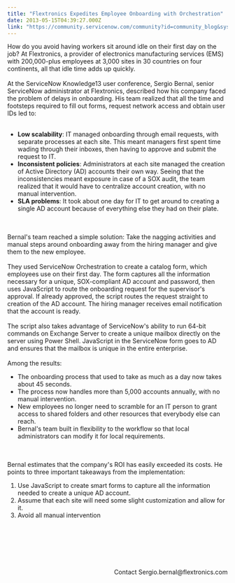 ```yaml
---
title: "Flextronics Expedites Employee Onboarding with Orchestration"
date: 2013-05-15T04:39:27.000Z
link: "https://community.servicenow.com/community?id=community_blog&sys_id=1f8c6ae1dbd0dbc01dcaf3231f961942"
---
```

<p>How do you avoid having workers sit around idle on their first day on the job? At Flextronics, a provider of electronics manufacturing services (EMS) with 200,000-plus employees at 3,000 sites in 30 countries on four continents, all that idle time adds up quickly.<br /><br />At the ServiceNow Knowledge13 user conference, Sergio Bernal, senior ServiceNow administrator at Flextronics, described how his company faced the problem of delays in onboarding. His team realized that all the time and footsteps required to fill out forms, request network access and obtain user IDs led to:<br /><br /><ul><li><b>Low scalability</b>: IT managed onboarding through email requests, with separate processes at each site. This meant managers first spent time wading through their inboxes, then having to approve and submit the request to IT.</li><li><b>Inconsistent policies</b>: Administrators at each site managed the creation of Active Directory (AD) accounts their own way. Seeing that the inconsistencies meant exposure in case of a SOX audit, the team realized that it would have to centralize account creation, with no manual intervention.</li><li><b>SLA problems</b>: It took about one day for IT to get around to creating a single AD account because of everything else they had on their plate.</li></ul><br /><br />Bernal's team reached a simple solution: Take the nagging activities and manual steps around onboarding away from the hiring manager and give them to the new employee.<br /><br />They used ServiceNow Orchestration to create a catalog form, which employees use on their first day. The form captures all the information necessary for a unique, SOX-compliant AD account and password, then uses JavaScript to route the onboarding request for the supervisor's approval. If already approved, the script routes the request straight to creation of the AD account. The hiring manager receives email notification that the account is ready.<br /><br />The script also takes advantage of ServiceNow's ability to run 64-bit commands on Exchange Server to create a unique mailbox directly on the server using Power Shell. JavaScript in the ServiceNow form goes to AD and ensures that the mailbox is unique in the entire enterprise.<br /><br />Among the results:<br /><ul><li>The onboarding process that used to take as much as a day now takes about 45 seconds.</li><li>The process now handles more than 5,000 accounts annually, with no manual intervention.</li><li>New employees no longer need to scramble for an IT person to grant access to shared folders and other resources that everybody else can reach.</li><li>Bernal's team built in flexibility to the workflow so that local administrators can modify it for local requirements.</li></ul><br /><br />Bernal estimates that the company's ROI has easily exceeded its costs. He points to three important takeaways from the implementation:<br /><ol><li>Use JavaScript to create smart forms to capture all the information needed to create a unique AD account.</li><li>Assume that each site will need some slight customization and allow for it.</li><li>Avoid all manual intervention</li></ol><br /><br /><br /><br /><br /><p align="right">Contact Sergio.bernal@flextronics.com</p></p>